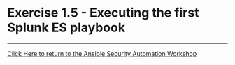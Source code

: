 # Exercise 1.5 - Executing the first Splunk ES playbook

----

[Click Here to return to the Ansible Security Automation Workshop](../README.md)
